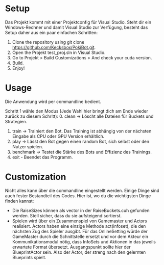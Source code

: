 # Setup
Das Projekt kommt mit einer Projektconfig für Visual Studio.
Steht dir ein Windows-Rechner und damit Visual Studio zur Verfügung, besteht das Setup daher aus ein paar einfachen Schritten:

1. Clone the repository using git clone https://github.com/Kecksbox/PokiBot.git.
2. Open the Projekt test_proj.sln in Visual Studio.
3. Go to Projekt > Build Customizations > And check your cuda version.
4. Build.
5. Enjoy!

# Usage

Die Anwendung wird per commandline bedient.

Schritt 1 wähle den Modus (Jede Wahl hier bringt dich am Ende wieder zurück zu diesem Schritt):
0. clean -> Löscht alle Dateien für Buckets und Strategien.
1. train -> Trainiert den Bot. Das Training ist abhängig von der nächsten Eingabe als CPU oder GPU Version erhältlich.
2. play -> Lässt den Bot gegen einen random Bot, sich selbst oder den Nutzer spielen.
3. benchmark -> Testet die Stärke des Bots und Effizienz des Trainings.
4. exit - Beendet das Programm.

# Customization
Nicht alles kann über die commandline eingestellt werden. Einige Dinge sind auch fester Bestandteil des Codes.
Hier ist, wo du die wichtigsten Dinge finden kannst:

- Die RaiseSizes können als vector in der RaiseBuckets.cuh gefunden werden. Stell sicher, dass du sie aufsteigend sortierst.
- Spielen wird über ein Zusammenspiel von Gamemaster und Actors realisiert. Actors haben eine einzige Methode act(infoset), die den nächsten Zug des Spieler ausgibt. Für das OnlineSetting würde der GameMaster durch die Schnittstelle ersetzt und vor dem Akteur ein Kommunikationsmodul nötig, dass InfoSets und Aktionen in das jeweils erwartete Format übersetzt. Ausgangspunkt sollte hier der BlueprintActor sein. Also der Actor, der streng nach den gelernten Blueprints spielt.
